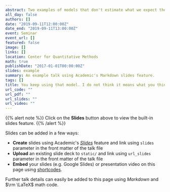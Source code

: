```yaml
---
abstract: Two examples of models that don't estimate what we expect they're estimating. 
all_day: false
authors: []
date: "2019-09-11T12:00:00Z"
date_end: "2019-09-11T13:00:00Z"
event: Seminar
event_url: []
featured: false
image: []
links: []
location: Center for Quantitative Methods
math: true
publishDate: "2017-01-01T00:00:00Z"
slides: example
summary: An example talk using Academic's Markdown slides feature.
tags: []
title: You keep using that model. I do not think it means what you think it means.
url_code: ""
url_pdf: ""
url_slides: ""
url_video: ""
---
```


{{% alert note %}}
Click on the **Slides** button above to view the built-in slides feature.
{{% /alert %}}

Slides can be added in a few ways:

- **Create** slides using Academic's [*Slides*](https://sourcethemes.com/academic/docs/managing-content/#create-slides) feature and link using `slides` parameter in the front matter of the talk file
- **Upload** an existing slide deck to `static/` and link using `url_slides` parameter in the front matter of the talk file
- **Embed** your slides (e.g. Google Slides) or presentation video on this page using [shortcodes](https://sourcethemes.com/academic/docs/writing-markdown-latex/).

Further talk details can easily be added to this page using *Markdown* and $\rm \LaTeX$ math code.
